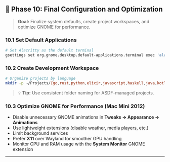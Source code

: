 ## 🚀 Phase 10: Final Configuration and Optimization
> **Goal:** Finalize system defaults, create project workspaces, and optimize GNOME for performance.

### 10.1 Set Default Applications
```bash
# Set Alacritty as the default terminal
gsettings set org.gnome.desktop.default-applications.terminal exec 'alacritty'
```

### 10.2 Create Development Workspace
```bash
# Organize projects by language
mkdir -p ~/Projects/{go,rust,python,elixir,javascript,haskell,java,kotlin,scala}
```
> 💡 **Tip:** Use consistent folder naming for ASDF-managed projects.

### 10.3 Optimize GNOME for Performance (Mac Mini 2012)
- Disable unnecessary GNOME animations in **Tweaks → Appearance → Animations**  
- Use lightweight extensions (disable weather, media players, etc.)  
- Limit background services  
- Prefer **X11** over Wayland for smoother GPU handling  
- Monitor CPU and RAM usage with the **System Monitor** GNOME extension

---

